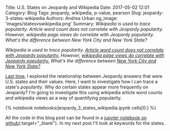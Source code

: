 Title: U.S. States on Jeopardy and Wikipedia 
Date: 2017-05-02 12:01
Category: Blog
Tags: jeopardy, wikipedia, p-value, pearson
Slug: jeopardy-3-states-wikipedia
Authors: Andrea Urban
og_image: 'images/statesvswikipedia.png'
Summary: *Wikipedia is used to trace popularity. Article word count does not correlate with Jeopardy popularity. However, wikipedia page views do correlate with Jeopardy popularity. What's the difference between New York City and New York State?*

*Wikipedia is used to trace popularity. [Article word count does not correlate with Jeopardy popularity.](#Wikipedia-article-word-counts-don't-trace-Jeopardy-popularity) However, [wikipedia page views do correlate with Jeopardy popularity.](#Using-Wikipedia-page-views-to-trace-Jeopardy-popularity) What's the difference between [New York City and New York State?](#New-York-City-or-New-York-State?-(or-How-to-Fix-an-Outlier))*

[Last time]({filename}./jeopardy_2_states_values.md), I explored the relationship between Jeopardy answers that were U.S. states and their values. Here, I want to investigate how I can trace a state's *popularity*. Why do certain states appear more frequently on Jeopardy? I'm going to investigate this using wikipedia article word counts and wikipedia views as a way of quantifying popularity.





{% notebook notebooks/jeopardy_3_states_wikipedia.ipynb cells[0:] %}

All the code in this blog post can be found in a [jupyter notebook on github](https://github.com/aurban8/aurban8.github.io/blob/dev/content/notebooks/jeopardy_3_states_wikipedia.ipynb){:target="_blank"}. In my next post I'll look at keywords for the states. 
